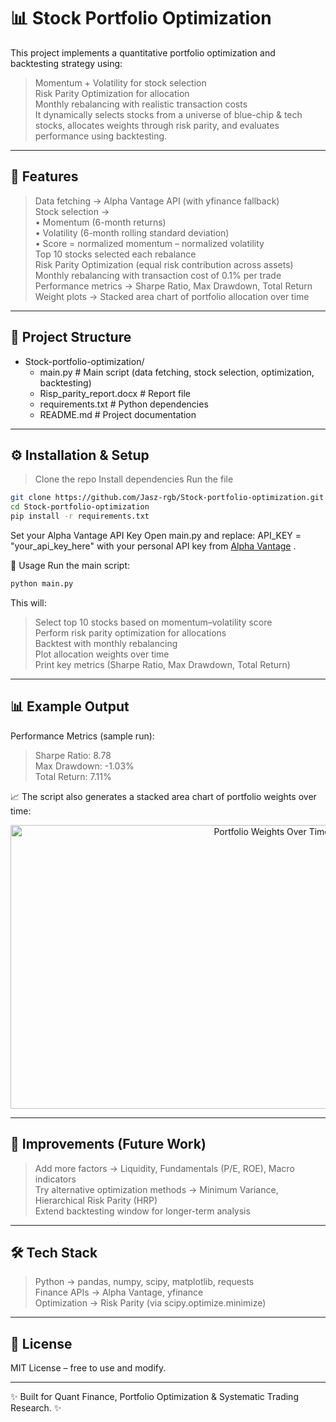 # 📊 Stock Portfolio Optimization

This project implements a quantitative portfolio optimization and backtesting strategy using:  
> Momentum + Volatility for stock selection  
> Risk Parity Optimization for allocation  
> Monthly rebalancing with realistic transaction costs  
It dynamically selects stocks from a universe of blue-chip & tech stocks, allocates weights through risk parity, and evaluates performance using backtesting.

---

## 🚀 Features
> Data fetching → Alpha Vantage API (with yfinance fallback)  
> Stock selection →  
> • Momentum (6-month returns)  
> • Volatility (6-month rolling standard deviation)  
> • Score = normalized momentum – normalized volatility  
> Top 10 stocks selected each rebalance  
> Risk Parity Optimization (equal risk contribution across assets)  
> Monthly rebalancing with transaction cost of 0.1% per trade  
> Performance metrics → Sharpe Ratio, Max Drawdown, Total Return  
> Weight plots → Stacked area chart of portfolio allocation over time  

---

## 📂 Project Structure
- Stock-portfolio-optimization/
  - main.py                    # Main script (data fetching, stock selection, optimization, backtesting)
  - Risp_parity_report.docx    # Report file
  - requirements.txt           # Python dependencies
  - README.md                  # Project documentation

---


## ⚙️ Installation & Setup

> Clone the repo
> Install dependencies
> Run the file

```bash
git clone https://github.com/Jasz-rgb/Stock-portfolio-optimization.git
cd Stock-portfolio-optimization
pip install -r requirements.txt
```

Set your Alpha Vantage API Key
  Open main.py and replace:
    API_KEY = "your_api_key_here"
  with your personal API key from [Alpha Vantage]([url](https://www.alphavantage.co/support/#api-key))
.

🧮 Usage
Run the main script:
```bash
python main.py
```

This will:  
> Select top 10 stocks based on momentum–volatility score  
> Perform risk parity optimization for allocations  
> Backtest with monthly rebalancing  
> Plot allocation weights over time  
> Print key metrics (Sharpe Ratio, Max Drawdown, Total Return)  

---

## 📊 Example Output
Performance Metrics (sample run):  
> Sharpe Ratio: 8.78  
> Max Drawdown: -1.03%  
> Total Return: 7.11%  

📈 The script also generates a stacked area chart of portfolio weights over time:  
<p align="center">
  <img width="820" height="454" alt="Portfolio Weights Over Time" src="https://github.com/user-attachments/assets/5b3c3475-9dd7-4172-adac-0575574dba75" />
</p>

---

## 🔮 Improvements (Future Work)
> Add more factors → Liquidity, Fundamentals (P/E, ROE), Macro indicators  
> Try alternative optimization methods → Minimum Variance, Hierarchical Risk Parity (HRP)  
> Extend backtesting window for longer-term analysis  

---

## 🛠️ Tech Stack
> Python → pandas, numpy, scipy, matplotlib, requests  
> Finance APIs → Alpha Vantage, yfinance  
> Optimization → Risk Parity (via scipy.optimize.minimize)  

---

## 📜 License
MIT License – free to use and modify.

---

✨ Built for Quant Finance, Portfolio Optimization & Systematic Trading Research. ✨
